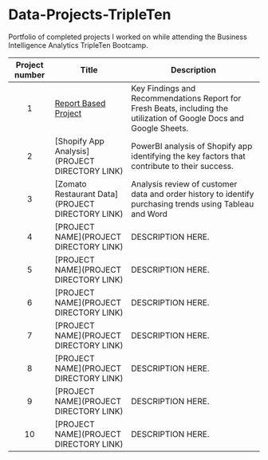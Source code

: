 # Data-Projects-TripleTen
Portfolio of completed projects I worked on while attending the Business Intelligence Analytics TripleTen Bootcamp.

| Project number | Title | Description |
| :-----------: | ----------- |----------- |
| 1 | [Report Based Project](https://github.com/Anne204/Data-Projects-TripleTen/tree/main/Report%20Based%20Project) | Key Findings and Recommendations Report for Fresh Beats, including the utilization of Google Docs and Google Sheets. |
| 2 | [Shopify App Analysis](PROJECT DIRECTORY LINK) | PowerBI analysis of Shopify app identifying the key factors that contribute to their success. |
| 3 | [Zomato Restaurant Data](PROJECT DIRECTORY LINK) | Analysis review of customer data and order history to identify purchasing trends using Tableau and Word |
| 4 | [PROJECT NAME](PROJECT DIRECTORY LINK) | DESCRIPTION HERE. |
| 5 | [PROJECT NAME](PROJECT DIRECTORY LINK) | DESCRIPTION HERE. |
| 6 | [PROJECT NAME](PROJECT DIRECTORY LINK) | DESCRIPTION HERE. |
| 7 | [PROJECT NAME](PROJECT DIRECTORY LINK) | DESCRIPTION HERE. |
| 8 | [PROJECT NAME](PROJECT DIRECTORY LINK) | DESCRIPTION HERE. |
| 9 | [PROJECT NAME](PROJECT DIRECTORY LINK) | DESCRIPTION HERE. |
| 10| [PROJECT NAME](PROJECT DIRECTORY LINK) | DESCRIPTION HERE. |

